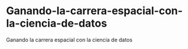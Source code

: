 # Ganando-la-carrera-espacial-con-la-ciencia-de-datos
Ganando la carrera espacial con la ciencia de datos
